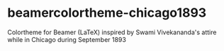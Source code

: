 # beamercolortheme-chicago1893
Colortheme for Beamer (LaTeX) inspired by Swami Vivekananda's attire while in Chicago during September 1893
